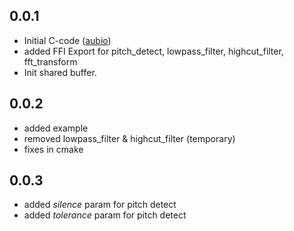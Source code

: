 ## 0.0.1

* Initial C-code ([aubio](https://github.com/aubio/aubio))
* added FFI Export for pitch_detect, lowpass_filter, highcut_filter, fft_transform
* Init shared buffer.

## 0.0.2
* added example
* removed lowpass_filter & highcut_filter (temporary)
* fixes in cmake

## 0.0.3
* added _silence_ param for pitch detect
* added _tolerance_ param for pitch detect